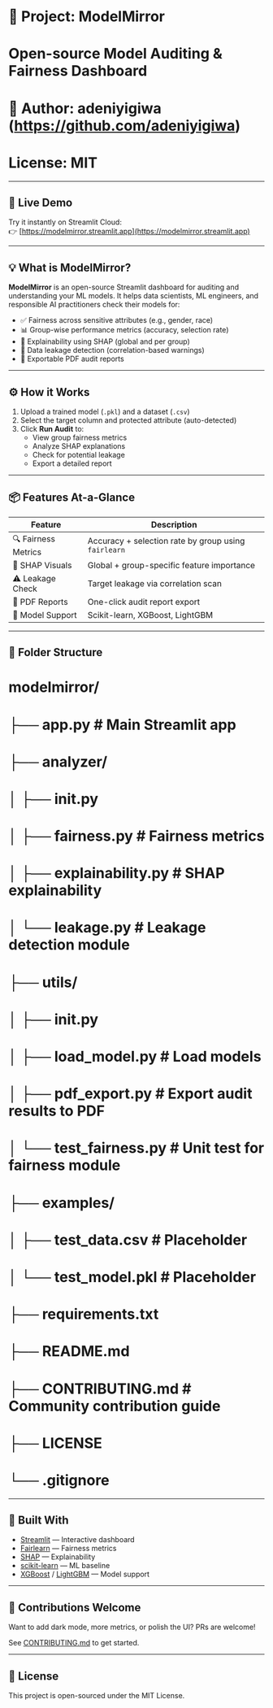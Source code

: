 # 📁 Project: ModelMirror
# Open-source Model Auditing & Fairness Dashboard

# 👤 Author: adeniyigiwa (https://github.com/adeniyigiwa)
# License: MIT

---

## 🔗 Live Demo
Try it instantly on Streamlit Cloud:  
👉 [https://modelmirror.streamlit.app](https://modelmirror.streamlit.app)

---

## 💡 What is ModelMirror?
**ModelMirror** is an open-source Streamlit dashboard for auditing and understanding your ML models. It helps data scientists, ML engineers, and responsible AI practitioners check their models for:

- ✅ Fairness across sensitive attributes (e.g., gender, race)
- 📊 Group-wise performance metrics (accuracy, selection rate)
- 🧠 Explainability using SHAP (global and per group)
- 🚨 Data leakage detection (correlation-based warnings)
- 📄 Exportable PDF audit reports

---

## ⚙️ How it Works
1. Upload a trained model (`.pkl`) and a dataset (`.csv`)
2. Select the target column and protected attribute (auto-detected)
3. Click **Run Audit** to:
   - View group fairness metrics
   - Analyze SHAP explanations
   - Check for potential leakage
   - Export a detailed report

---

## 📦 Features At-a-Glance
| Feature              | Description |
|----------------------|-------------|
| 🔍 Fairness Metrics  | Accuracy + selection rate by group using `fairlearn` |
| 🧠 SHAP Visuals       | Global + group-specific feature importance |
| ⚠️ Leakage Check     | Target leakage via correlation scan |
| 📄 PDF Reports       | One-click audit report export |
| 🔧 Model Support     | Scikit-learn, XGBoost, LightGBM |

---

## 📁 Folder Structure
# modelmirror/
# ├── app.py                  # Main Streamlit app
# ├── analyzer/
# │   ├── __init__.py
# │   ├── fairness.py         # Fairness metrics
# │   ├── explainability.py   # SHAP explainability
# │   └── leakage.py          # Leakage detection module
# ├── utils/
# │   ├── __init__.py
# │   ├── load_model.py       # Load models
# │   ├── pdf_export.py       # Export audit results to PDF
# │   └── test_fairness.py    # Unit test for fairness module
# ├── examples/
# │   ├── test_data.csv       # Placeholder
# │   └── test_model.pkl      # Placeholder
# ├── requirements.txt
# ├── README.md
# ├── CONTRIBUTING.md         # Community contribution guide
# ├── LICENSE
# └── .gitignore

---

## 🧪 Built With
- [Streamlit](https://streamlit.io/) — Interactive dashboard
- [Fairlearn](https://fairlearn.org/) — Fairness metrics
- [SHAP](https://shap.readthedocs.io/) — Explainability
- [scikit-learn](https://scikit-learn.org/) — ML baseline
- [XGBoost](https://xgboost.readthedocs.io/) / [LightGBM](https://lightgbm.readthedocs.io/) — Model support

---

## 🙌 Contributions Welcome
Want to add dark mode, more metrics, or polish the UI? PRs are welcome!

See [CONTRIBUTING.md](CONTRIBUTING.md) to get started.

---

## 📜 License
This project is open-sourced under the MIT License.